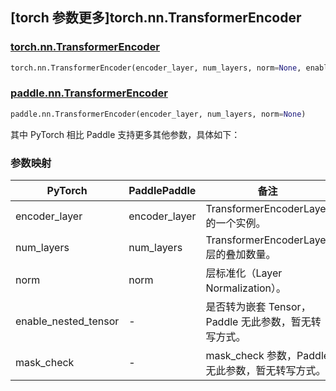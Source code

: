 ## [torch 参数更多]torch.nn.TransformerEncoder

### [torch.nn.TransformerEncoder](https://pytorch.org/docs/stable/generated/torch.nn.TransformerEncoder.html#torch.nn.TransformerEncoder)

```python
torch.nn.TransformerEncoder(encoder_layer, num_layers, norm=None, enable_nested_tensor=True, mask_check=True)
```

### [paddle.nn.TransformerEncoder](https://www.paddlepaddle.org.cn/documentation/docs/zh/api/paddle/nn/TransformerEncoder_cn.html)

```python
paddle.nn.TransformerEncoder(encoder_layer, num_layers, norm=None)
```

其中 PyTorch 相比 Paddle 支持更多其他参数，具体如下：

### 参数映射

| PyTorch              | PaddlePaddle  | 备注                                       |
| -------------------- | ------------- | ------------------------------------------ |
| encoder_layer        | encoder_layer | TransformerEncoderLayer 的一个实例。       |
| num_layers           | num_layers    | TransformerEncoderLayer 层的叠加数量。     |
| norm                 | norm          | 层标准化（Layer Normalization）。          |
| enable_nested_tensor | -             | 是否转为嵌套 Tensor，Paddle 无此参数，暂无转写方式。 |
| mask_check           | -             | mask_check 参数，Paddle 无此参数，暂无转写方式。     |

